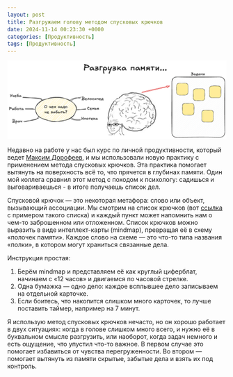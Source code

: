 ```yaml
---
layout: post
title: Разгружаем голову методом спусковых крючков
date: 2024-11-14 00:23:30 +0000
categories: [Продуктивность]
tags: [Продуктивность]
---
```


![](assets/img/obsidian/brain_cleanup.png)

Недавно на работе у нас был курс по личной продуктивности, который ведет [Максим Дорофеев](https://t.me/mnogosdelal), и мы использовали новую практику c применением метода спусковых крючков. Эта практика помогает вытянуть на поверхность всё то, что прячется в глубинах памяти. Один мой коллега сравнил этот метод с походом к психологу: садишься и выговариваешься - в итоге получаешь список дел.

Спусковой крючок — это некоторая метафора: слово или объект, вызывающий ассоциации. Мы смотрим на список крючков (вот [ссылка](https://mnogosdelal.ru/wp-content/uploads/2015/05/Spuskovy-e-kryuchki.pdf) с примером такого списка) и каждый пункт может напомнить нам о чем-то заброшенном или отложенном. Список крючков можно выразить в виде интеллект-карты (mindmap), превращая её в схему «полочек памяти». Каждое слово на схеме — это что-то типа названия «полки», в котором могут храниться связанные дела.

Инструкция простая:
1. Берём mindmap и представляем её как круглый циферблат, начинаем с «12 часов» и двигаемся по часовой стрелке.
2. Одна бумажка — одно дело: каждое всплывшее дело записываем на отдельной карточке.
3. Если боитесь, что накопится слишком много карточек, то лучше поставить таймер, например на 7 минут.

Я использую метод спусковых крючков нечасто, но он хорошо работает в двух ситуациях: когда в голове слишком много всего, и нужно её в буквальном смысле разгрузить, или наоборот, когда задач немного и есть ощущение, что упустил что-то важное. В первом случае это помогает избавиться от чувства перегруженности. Во втором — помогает вытянуть из памяти скрытые, забытые дела и взять их под контроль.
